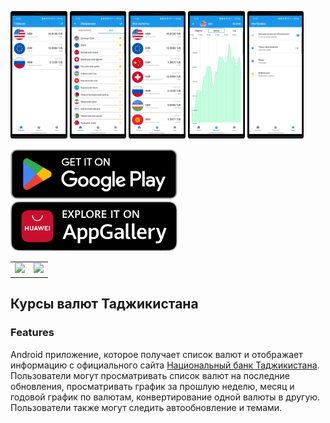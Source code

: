 <img src="/docs/1.png" width=18% height=18%> <img src="/docs/2.png" width=18% height=18%>
<img src="/docs/3.png" width=18% height=18%> <img src="/docs/4.png" width=18% height=18%>
<img src="/docs/5.png" width=18% height=18%>

<p>
    <a href="https://play.google.com/store/apps/details?id=com.developer.valyutaapp">
    <img height="80" src="/docs/play-market.png"></a>     
    <a href="https://play.google.com/store/apps/details?id=com.developer.valyutaapp">
    <img height="80" src="/docs/app-gallery.png"></a>
</p>


<table border="0" style="border: none;" width="0">
  <tr style="border: none!important;">
     <td style="border: none!important;">
        <a href="https://play.google.com/store/apps/details?id=com.developer.valyutaapp">
        <img height="80" src="https://play.google.com/intl/en_us/badges/static/images/badges/en_badge_web_generic.png"></a>
    </td>
    <td style="border: none!important;"> 
        <a href="https://play.google.com/store/apps/details?id=com.developer.valyutaapp">
        <img height="55" src="https://static-00.iconduck.com/assets.00/app-huawei-uk-icon-512x153-qosx82ey.png"></a> 
    </td>
  </tr>
</table>


## Курсы валют Таджикистана

### Features
Android приложение, которое получает список валют и  отображает информацию
с официального сайта [Национальный банк Таджикистана](https://www.nbt.tj/ru/kurs/kurs.php).
Пользователи могут просматривать список валют на последние обновления,
просматривать график за прошлую неделю, месяц и годовой график по валютам,
конвертирование одной валюты в другую. Пользователи также могут следить автообновление и темами.
